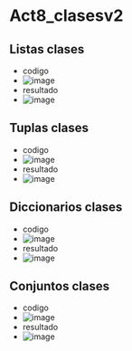 # Act8_clasesv2
## Listas clases 
- codigo
- ![image](https://github.com/user-attachments/assets/7abee333-ee2c-4e48-b236-2df7e807d311)
- resultado
- ![image](https://github.com/user-attachments/assets/f8e36428-180a-4c08-8472-aac4c9e005c6)

## Tuplas clases 
- codigo
- ![image](https://github.com/user-attachments/assets/a7d72000-7ee3-4d70-89f5-bc5f86b82771)
- resultado
- ![image](https://github.com/user-attachments/assets/f6627d87-810b-46e8-b806-3f3721b823a3)

## Diccionarios clases 
- codigo
- ![image](https://github.com/user-attachments/assets/56542ee7-28d9-471f-8f51-2b67a59fc1e2)
- resultado
- ![image](https://github.com/user-attachments/assets/30351c6b-a8ef-4016-8c33-faddc068fbd4)

## Conjuntos clases 
- codigo
- ![image](https://github.com/user-attachments/assets/3cbebccb-1915-4d56-b816-fb67865a5086)
- resultado
- ![image](https://github.com/user-attachments/assets/ee24ca9c-68a4-411c-a778-275396fb2144)
